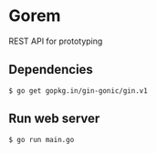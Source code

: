 # Gorem
REST API for prototyping

## Dependencies
```
$ go get gopkg.in/gin-gonic/gin.v1
```

## Run web server
```
$ go run main.go 
```
